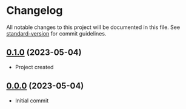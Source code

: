 # Changelog

All notable changes to this project will be documented in this file. See [standard-version](https://github.com/conventional-changelog/standard-version) for commit guidelines.


## [0.1.0](https://github.com/lildutils/ldu-terminal-compiler/releases/tag/0.1.0) (2023-05-04)

- Project created

## [0.0.0](https://github.com/lildutils/ldu-terminal-compiler/releases/tag/0.0.0) (2023-05-04)

- Initial commit
